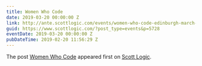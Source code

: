 ```yaml
---
title: Women Who Code
date: 2019-03-20 00:00:00 Z
link: http://ante.scottlogic.com/events/women-who-code-edinburgh-march-2019/
guid: https://www.scottlogic.com/?post_type=events&p=5728
eventDate: 2019-03-20 00:00:00 Z
pubDateTime: 2019-02-20 11:56:29 Z
---
```


<p>The post <a rel="nofollow" href="http://ante.scottlogic.com/events/women-who-code-edinburgh-march-2019/">Women Who Code</a> appeared first on <a rel="nofollow" href="http://ante.scottlogic.com">Scott Logic</a>.</p>